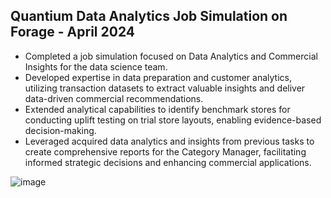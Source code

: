 
## Quantium Data Analytics Job Simulation on Forage - April 2024


 * Completed a job simulation focused on Data Analytics and Commercial Insights
   for the data science team.
 * Developed expertise in data preparation and customer analytics, utilizing
   transaction datasets to extract valuable insights and deliver data-driven
   commercial recommendations.
 * Extended analytical capabilities to identify benchmark stores for conducting
   uplift testing on trial store layouts, enabling evidence-based
   decision-making.
 * Leveraged acquired data analytics and insights from previous tasks to create
   comprehensive reports for the Category Manager, facilitating informed
   strategic decisions and enhancing commercial applications.
   
    
![image](https://github.com/alfatihahsekar/My-Profile/assets/150194908/d9788605-5434-4b06-ac34-b1869b323f11)

